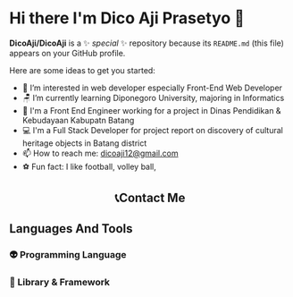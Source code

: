 # Hi there I'm Dico Aji Prasetyo 👋


**DicoAji/DicoAji** is a ✨ _special_ ✨ repository because its `README.md` (this file) appears on your GitHub profile.

Here are some ideas to get you started:

- 👀 I’m interested in web developer especially Front-End Web Developer
- 🪑 I’m currently learning Diponegoro University, majoring in Informatics
- 🏢 I'm a Front End Engineer working for a project in Dinas Pendidikan & Kebudayaan Kabupatn Batang
- 💻 I'm a Full Stack Developer for project report on discovery of cultural heritage objects in Batang district
- 📫 How to reach me: dicoaji12@gmail.com
- ⚽ Fun fact: I like football, volley ball,


<h2 align="center">📞Contact Me</h2>

## Languages And Tools

### 👽 Programming Language


### 🎁 Library & Framework

